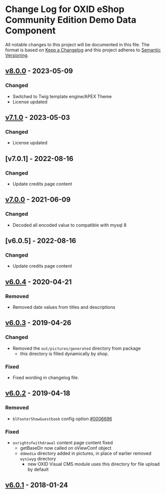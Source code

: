 # Change Log for OXID eShop Community Edition Demo Data Component

All notable changes to this project will be documented in this file.
The format is based on [Keep a Changelog](http://keepachangelog.com/)
and this project adheres to [Semantic Versioning](http://semver.org/).

## [v8.0.0] - 2023-05-09

### Changed
- Switched to Twig template engine/APEX Theme
- License updated

## [v7.1.0] - 2023-05-03

### Changed
- License updated

## [v7.0.1] - 2022-08-16

### Changed
- Update credits page content

## [v7.0.0] - 2021-06-09

### Changed
- Decoded all encoded value to compatible with mysql 8

## [v6.0.5] - 2022-08-16

### Changed
- Update credits page content

## [v6.0.4] - 2020-04-21

### Removed
- Removed date values from titles and descriptions

## [v6.0.3] - 2019-04-26

### Changed
- Removed the `out/pictures/generated` directory from package
    - this directory is filled dynamically by shop.

### Fixed
- Fixed wording in changelog file.

## [v6.0.2] - 2019-04-18

### Removed
- `blFooterShowGuestbook` config option [#0006696](https://bugs.oxid-esales.com/view.php?id=6696)

### Fixed
- `oxrightofwithdrawal` content page content fixed
    - getBaseDir now called on oViewConf object
    - `ddmedia` directory added in pictures, in place of earlier removed `wysiwyg` directory
        - new OXID Visual CMS module uses this directory for file upload by default

## [v6.0.1] - 2018-01-24

[v8.0.0]: https://github.com/OXID-eSales/oxideshop_demodata_pe/compare/v7.1.0...v8.0.0
[v7.1.0]: https://github.com/OXID-eSales/oxideshop_demodata_ce/compare/v7.0.0...v7.1.0
[v7.0.0]: https://github.com/OXID-eSales/oxideshop_demodata_ce/compare/v6.0.4...v7.0.0
[v6.0.4]: https://github.com/OXID-eSales/oxideshop_demodata_ce/compare/v6.0.3...v6.0.4
[v6.0.3]: https://github.com/OXID-eSales/oxideshop_demodata_ce/compare/v6.0.2...v6.0.3
[v6.0.2]: https://github.com/OXID-eSales/oxideshop_demodata_ce/compare/v6.0.1...v6.0.2
[v6.0.1]: https://github.com/OXID-eSales/oxideshop_demodata_ce/compare/v6.0.0...v6.0.1
